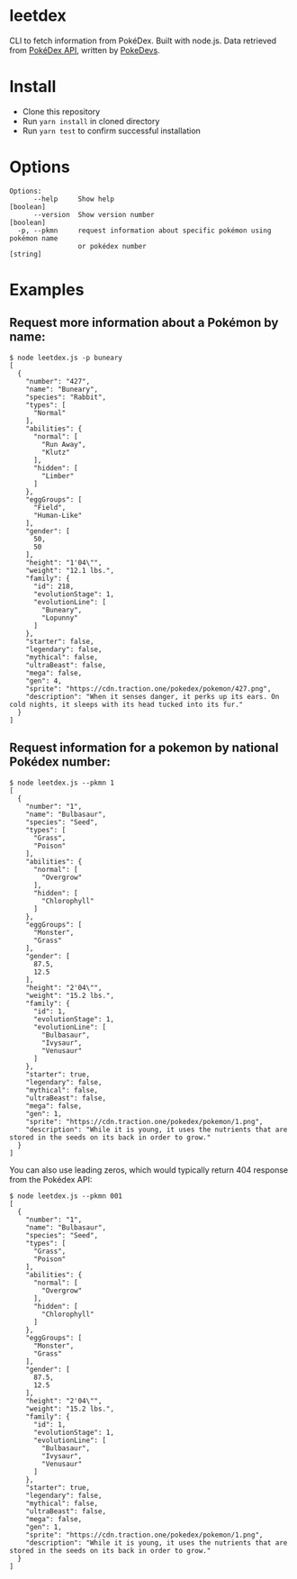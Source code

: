 # leetdex
CLI to fetch information from PokéDex. Built with node.js. Data retrieved from [PokéDex API](https://pokedevs.gitbook.io/pokedex/), written by [PokeDevs](https://github.com/PokeDevs).

# Install
- Clone this repository
- Run `yarn install` in cloned directory
- Run `yarn test` to confirm successful installation

# Options

```
Options:
      --help     Show help                                             [boolean]
      --version  Show version number                                   [boolean]
  -p, --pkmn     request information about specific pokémon using pokémon name
                 or pokédex number                                      [string]
```

# Examples

## Request more information about a Pokémon by name:
```
$ node leetdex.js -p buneary
[
  {
    "number": "427",
    "name": "Buneary",
    "species": "Rabbit",
    "types": [
      "Normal"
    ],
    "abilities": {
      "normal": [
        "Run Away",
        "Klutz"
      ],
      "hidden": [
        "Limber"
      ]
    },
    "eggGroups": [
      "Field",
      "Human-Like"
    ],
    "gender": [
      50,
      50
    ],
    "height": "1'04\"",
    "weight": "12.1 lbs.",
    "family": {
      "id": 218,
      "evolutionStage": 1,
      "evolutionLine": [
        "Buneary",
        "Lopunny"
      ]
    },
    "starter": false,
    "legendary": false,
    "mythical": false,
    "ultraBeast": false,
    "mega": false,
    "gen": 4,
    "sprite": "https://cdn.traction.one/pokedex/pokemon/427.png",
    "description": "When it senses danger, it perks up its ears. On cold nights, it sleeps with its head tucked into its fur."
  }
]
```

## Request information for a pokemon by national Pokédex number:
```
$ node leetdex.js --pkmn 1
[
  {
    "number": "1",
    "name": "Bulbasaur",
    "species": "Seed",
    "types": [
      "Grass",
      "Poison"
    ],
    "abilities": {
      "normal": [
        "Overgrow"
      ],
      "hidden": [
        "Chlorophyll"
      ]
    },
    "eggGroups": [
      "Monster",
      "Grass"
    ],
    "gender": [
      87.5,
      12.5
    ],
    "height": "2'04\"",
    "weight": "15.2 lbs.",
    "family": {
      "id": 1,
      "evolutionStage": 1,
      "evolutionLine": [
        "Bulbasaur",
        "Ivysaur",
        "Venusaur"
      ]
    },
    "starter": true,
    "legendary": false,
    "mythical": false,
    "ultraBeast": false,
    "mega": false,
    "gen": 1,
    "sprite": "https://cdn.traction.one/pokedex/pokemon/1.png",
    "description": "While it is young, it uses the nutrients that are stored in the seeds on its back in order to grow."
  }
]
```

You can also use leading zeros, which would typically return 404 response from the Pokédex API:
```
$ node leetdex.js --pkmn 001
[
  {
    "number": "1",
    "name": "Bulbasaur",
    "species": "Seed",
    "types": [
      "Grass",
      "Poison"
    ],
    "abilities": {
      "normal": [
        "Overgrow"
      ],
      "hidden": [
        "Chlorophyll"
      ]
    },
    "eggGroups": [
      "Monster",
      "Grass"
    ],
    "gender": [
      87.5,
      12.5
    ],
    "height": "2'04\"",
    "weight": "15.2 lbs.",
    "family": {
      "id": 1,
      "evolutionStage": 1,
      "evolutionLine": [
        "Bulbasaur",
        "Ivysaur",
        "Venusaur"
      ]
    },
    "starter": true,
    "legendary": false,
    "mythical": false,
    "ultraBeast": false,
    "mega": false,
    "gen": 1,
    "sprite": "https://cdn.traction.one/pokedex/pokemon/1.png",
    "description": "While it is young, it uses the nutrients that are stored in the seeds on its back in order to grow."
  }
]
```
